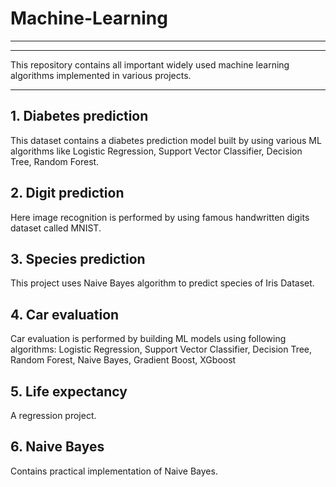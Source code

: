 # Machine-Learning
_______________________________________________________________________________________________________________________________
_______________________________________________________________________________________________________________________________
This repository contains all important widely used machine learning algorithms implemented in various projects.
_______________________________________________________________________________________________________________________________

## 1. Diabetes prediction

This dataset contains a diabetes prediction model built by using various ML algorithms like Logistic Regression, Support Vector Classifier, Decision Tree, Random Forest.

## 2. Digit prediction 

Here image recognition is performed by using famous handwritten digits dataset called MNIST.

## 3. Species prediction 

This project uses Naive Bayes algorithm to predict species of Iris Dataset.

## 4.  Car evaluation

Car evaluation is performed by building ML models using following algorithms: Logistic Regression, Support Vector Classifier, Decision Tree, Random Forest, Naive Bayes, Gradient Boost, XGboost

## 5. Life expectancy

A regression project.

## 6. Naive Bayes  

Contains practical implementation of Naive Bayes.
